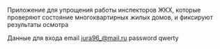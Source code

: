 Приложение для упрощения работы инспекторов ЖКХ, которые проверяют
состояние многоквартирных жилых домов, и фиксируют результаты осмотра

Данные для входа
email jura96_@mail.ru
password qwerty